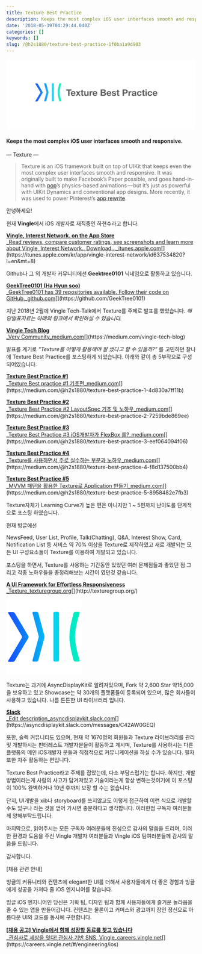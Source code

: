 ```yaml
---
title: Texture Best Practice
description: Keeps the most complex iOS user interfaces smooth and responsive.
date: '2018-05-19T04:29:44.040Z'
categories: []
keywords: []
slug: /@h2s1880/texture-best-practice-1f0ba1a9d903
---
```


![](/images/blog/1__IJLH2VMJTa298r1TiITSMA.png)

#### Keeps the most complex iOS user interfaces smooth and responsive.

— Texture —

> Texture is an iOS framework built on top of UIKit that keeps even the most complex user interfaces smooth and responsive. It was originally built to make Facebook’s Paper possible, and goes hand-in-hand with [pop](https://github.com/facebook/pop)’s physics-based animations — but it’s just as powerful with UIKit Dynamics and conventional app designs. More recently, it was used to power Pinterest’s [app rewrite](https://www.wired.com/2016/04/pinterest-reinvents-prove-really-worth-billions/).

안녕하세요!

현재 **Vingle**에서 iOS 개발자로 재직중인 하현수라고 합니다.

[**Vingle, Interest Network. on the App Store**  
_Read reviews, compare customer ratings, see screenshots and learn more about Vingle, Interest Network.. Download…_itunes.apple.com](https://itunes.apple.com/kr/app/vingle-interest-network/id637534820?l=en&mt=8 "https://itunes.apple.com/kr/app/vingle-interest-network/id637534820?l=en&mt=8")[](https://itunes.apple.com/kr/app/vingle-interest-network/id637534820?l=en&mt=8)

Github나 그 외 개발자 커뮤니티에선 **Geektree0101** 닉네임으로 활동하고 있습니다.

[**GeekTree0101 (Ha Hyun soo)**  
_GeekTree0101 has 39 repositories available. Follow their code on GitHub._github.com](https://github.com/GeekTree0101 "https://github.com/GeekTree0101")[](https://github.com/GeekTree0101)

지난 2018년 2월에 Vingle Tech-Talk에서 Texture를 주제로 발표를 했었습니다. _해당발표자료는 아래의 링크에서 확인하실 수 있습니다._

[**Vingle Tech Blog**  
_Very Community_medium.com](https://medium.com/vingle-tech-blog "https://medium.com/vingle-tech-blog")[](https://medium.com/vingle-tech-blog)

발표를 계기로 _“Texture를 어떻게 활용해야 잘 썼다고 할 수 있을까?”_ 를 고민하던 찰나에 Texture Best Practice를 포스팅하게 되었습니다. 아래와 같이 총 5부작으로 구성되어있습니다.

[**Texture Best Practice #1**  
_Texture Best practice #1 기초편_medium.com](https://medium.com/@h2s1880/texture-best-practice-1-4d830a7ff11b "https://medium.com/@h2s1880/texture-best-practice-1-4d830a7ff11b")[](https://medium.com/@h2s1880/texture-best-practice-1-4d830a7ff11b)

[**Texture Best Practice #2**  
_Texture Best Practice #2 LayoutSpec 기초 및 노하우_medium.com](https://medium.com/@h2s1880/texture-best-practice-2-7259bde869ee "https://medium.com/@h2s1880/texture-best-practice-2-7259bde869ee")[](https://medium.com/@h2s1880/texture-best-practice-2-7259bde869ee)

[**Texture Best Practice #3**  
_Texture Best Practice #3 iOS개발자가 FlexBox 를?_medium.com](https://medium.com/@h2s1880/texture-best-practice-3-eef064094f06 "https://medium.com/@h2s1880/texture-best-practice-3-eef064094f06")[](https://medium.com/@h2s1880/texture-best-practice-3-eef064094f06)

[**Texture Best Practice #4**  
_Texture를 사용하면서 주로 실수하는 부분과 노하우_medium.com](https://medium.com/@h2s1880/texture-best-practice-4-f8d137500bb4 "https://medium.com/@h2s1880/texture-best-practice-4-f8d137500bb4")[](https://medium.com/@h2s1880/texture-best-practice-4-f8d137500bb4)

[**Texture Best Practice #5**  
_MVVM 패턴을 활용한 Texture로 Application 만들기_medium.com](https://medium.com/@h2s1880/texture-best-practice-5-8958482e7fb3 "https://medium.com/@h2s1880/texture-best-practice-5-8958482e7fb3")[](https://medium.com/@h2s1880/texture-best-practice-5-8958482e7fb3)

Texture자체가 Learning Curve가 높은 편은 아니지만 1 ~ 5편까지 난이도를 단계적으로 포스팅 하였습니다.

현재 빙글에선

NewsFeed, User List, Profile, Talk(Chatting), Q&A, Interest Show, Card, Notification List 등 서비스 약 70% 이상을 Texture로 제작하였고 새로 개발되는 모든 UI 구성요소들이 Texture를 이용하여 개발되고 있습니다.

포스팅을 하면서, Texture를 사용하는 기간동안 있었던 여러 문제점들과 좋았던 점 그리고 각종 노하우들을 총정리해보는 시간이 였던것 같습니다.

[**A UI Framework for Effortless Responsiveness**  
_Texture_texturegroup.org](http://texturegroup.org/ "http://texturegroup.org/")[](http://texturegroup.org/)

![](/images/blog/1__H__YM6k1it8i78gZiy0fVNA.png)

Texture는 과거에 AsyncDisplayKit로 알려져있으며, Fork 약 2,600 Star 약15,000 을 보유하고 있고 Showcase는 약 30개의 플랫폼들이 등록되어 있으며, 많은 회사들이 사용하고 있습니다. 나름 튼튼한 UI 라이브러리 입니다.

[**Slack**  
_Edit description_asyncdisplaykit.slack.com](https://asyncdisplaykit.slack.com/messages/C42AW0GEQ "https://asyncdisplaykit.slack.com/messages/C42AW0GEQ")[](https://asyncdisplaykit.slack.com/messages/C42AW0GEQ)

또한, 슬렉 커뮤니티도 있으며, 현재 약 1670명의 회원들과 Texture 라이브러리를 관리 및 개발하시는 핀터레스트 개발자분들이 활동하고 계시며, Texture를 사용하시는 다른 플랫폼의 메인 iOS개발자 분들과 직접적으로 커뮤니케이션을 하실 수가 있습니다. 필자 또한 자주 활동하는 편입니다.

Texture Best Practice라고 주제를 잡았는데, 다소 부담스럽기는 합니다. 하지만, 개발방법이라는게 사람의 사고가 담겨져있고 기술이라는게 항상 변하는것이기에 이 포스팅이 100% 완벽하거나 10년 후까지 보장 할 수는 없습니다.

단지, UI개발을 xib나 storyboard를 쓰지않고도 이렇게 접근하여 이런 식으로 개발할 수도 있구나 라는 것을 얻어 가시면 충분하다고 생각합니다. 이러한점 구독자 여러분들께 양해부탁드립니다.

마지막으로, 읽어주시는 모든 구독자 여러분들께 진심으로 감사의 말씀을 드리며, 이러한 환경과 도움을 주신 Vingle 개발자 여러분들과 Vingle iOS 팀여러분들께 감사의 말씀을 드립니다.

감사합니다.

\[채용 관련 안내\]

빙글의 커뮤니티와 컨텐츠에 elegant한 UI를 더해서 사용자들에게 더 좋은 경험과 빙글에게 성공을 가져다 줄 iOS 엔지니어를 찾습니다.

빙글 iOS 엔지니어인 당신은 기획 팀, 디자인 팀과 함께 사용자들에게 즐거운 놀라움을 줄 수 있는 앱을 만들어갑니다. 컨텐츠는 물론이고 커머스와 광고까지 장인 정신으로 아름다운 UI와 코드를 동시에 구현합니다.

[**\[채용 공고\] Vingle에서 함께 성장할 동료를 찾고 있습니다**  
_관심사로 세상을 잇다! 관심사 기반 SNS, Vingle_careers.vingle.net](https://careers.vingle.net/#/engineering/ios "https://careers.vingle.net/#/engineering/ios")[](https://careers.vingle.net/#/engineering/ios)